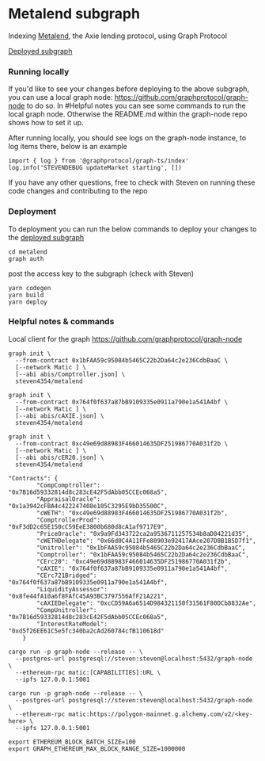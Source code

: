 # Metalend subgraph

Indexing [Metalend](https://metalend.tech/), the Axie lending protocol, using Graph Protocol

[Deployed subgraph](https://thegraph.com/hosted-service/subgraph/steven4354/metalend?selected=playground)

### Running locally

If you'd like to see your changes before deploying to the above subgraph, you can use a local graph node: https://github.com/graphprotocol/graph-node to do so. In #Helpful notes you can see some commands to run the local graph node. Otherwise the README.md within the graph-node repo shows how to set it up.

After running locally, you should see logs on the graph-node instance, to log items there, below is an example

```
import { log } from '@graphprotocol/graph-ts/index'
log.info('STEVENDEBUG updateMarket starting', [])  
```

If you have any other questions, free to check with Steven on running these code changes and contributing to the repo

### Deployment

To deployment you can run the below commands to deploy your changes to the [deployed subgraph](https://thegraph.com/hosted-service/subgraph/steven4354/metalend?selected=playground)

```
cd metalend
graph auth
```

post the access key to the subgraph (check with Steven)

```
yarn codegen
yarn build
yarn deploy
```

### Helpful notes & commands

Local client for the graph
https://github.com/graphprotocol/graph-node

```
graph init \
  --from-contract 0x1bFAA59c95084b5465C22b2Da64c2e236CdbBaaC \
  [--network Matic ] \
  [--abi abis/Comptroller.json] \
  steven4354/metalend
```

```
graph init \
  --from-contract 0x764f0f637a87bB9109335e0911a790e1a541A4bf \
  [--network Matic ] \
  [--abi abis/cAXIE.json] \
  steven4354/metalend
```

```
graph init \
  --from-contract 0xc49e69d88983F466014635DF251986770A031f2b \
  [--network Matic ] \
  [--abi abis/cER20.json] \
  steven4354/metalend
```

```
"Contracts": {
        "CompComptroller": "0x7B16d59332814d8c283cE42F5dAbb05CCEc068a5",
        "AppraisalOracle": "0x1a3942cFBA4c422247408e105C3295E9bD35500C",
        "cWETH": "0xc49e69d88983F466014635DF251986770A031f2b",
        "ComptrollerProd": "0xF3dD2c65E150cC59EeE3800b680d8cA1af9717E9",
        "PriceOracle": "0x9a9Fd343722ca2a9536711257534b8aD04221d35",
        "cWETHDelegate": "0x66d0C4A11FFe80903e92417AAce207D8B1B5D7f1",
        "Unitroller": "0x1bFAA59c95084b5465C22b2Da64c2e236CdbBaaC",
        "Comptroller": "0x1bFAA59c95084b5465C22b2Da64c2e236CdbBaaC",
        "CErc20": "0xc49e69d88983F466014635DF251986770A031f2b",
        "cAXIE": "0x764f0f637a87bB9109335e0911a790e1a541A4bf",
        "CErc721Bridged": "0x764f0f637a87bB9109335e0911a790e1a541A4bf",
        "LiquidityAssessor": "0x8fe44fA10a6f8FAfC45A93BC3797556AfF21A221",
        "cAXIEDelegate": "0xcCD59A6a6514D984321150f31561F80DCb8832Ae",
        "CompUnitroller": "0x7B16d59332814d8c283cE42F5dAbb05CCEc068a5",
        "InterestRateModel": "0xd5f26EE61C5e5fc340ba2cAd260784cfB110618d"
    }
```

```
cargo run -p graph-node --release -- \
  --postgres-url postgresql://steven:steven@localhost:5432/graph-node \
  --ethereum-rpc matic:[CAPABILITIES]:URL \
  --ipfs 127.0.0.1:5001
```

```
cargo run -p graph-node --release -- \
  --postgres-url postgresql://steven:steven@localhost:5432/graph-node \
  --ethereum-rpc matic:https://polygon-mainnet.g.alchemy.com/v2/<key-here> \
  --ipfs 127.0.0.1:5001
```

```
export ETHEREUM_BLOCK_BATCH_SIZE=100
export GRAPH_ETHEREUM_MAX_BLOCK_RANGE_SIZE=1000000
```